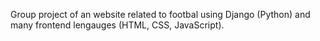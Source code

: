 Group project of an website related to footbal using Django (Python) and many frontend lengauges (HTML, CSS, JavaScript).
